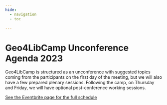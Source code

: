 ```yaml
---
hide:
  - navigation
  - toc

---
```



# Geo4LibCamp Unconference Agenda 2023

Geo4LibCamp is structured as an unconference with suggested topics coming from the participants on the first day of the meeting, but we will also have a few prepared plenary sessions. Following the camp, on Thursday and Friday, we will have optional post-conference working sessions.

[See the Eventbrite page for the full schedule](https://www.eventbrite.com/e/geo4libcamp-2023-tickets-643151833447)

<!--* Click on an event for details, location, and virtual joining options. 
* Use the "copy to my calendar" link to add an individual session to your calendar.
* [To add the entire schedule to your calendar, copy this link.](https://calendar.google.com/calendar/embed?src=c_d590e3e7321029f1c522f44b047d69a2e17287f0a2faa64d03d4f84fc1ce076c%40group.calendar.google.com&ctz=America%2FLos_Angeles) 


<iframe src="https://calendar.google.com/calendar/embed?height=1000&wkst=2&bgcolor=%23ffffff&ctz=America%2FLos_Angeles&showCalendars=0&mode=AGENDA&showTabs=1&showNav=0&src=Y19kNTkwZTNlNzMyMTAyOWYxYzUyMmY0NGIwNDdkNjlhMmUxNzI4N2YwYTJmYWE2NGQwM2Q0Zjg0ZmMxY2UwNzZjQGdyb3VwLmNhbGVuZGFyLmdvb2dsZS5jb20&color=%230B8043" style="border-width:0" width="800" height="1000" frameborder="0" scrolling="no"></iframe>-->









